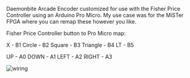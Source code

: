 Daemonbite Arcade Encoder customized for use with the Fisher Price Controller using an Arduino Pro Micro.
My use case was for the MiSTer FPGA where you can remap these however you like.

Fisher Price Controller button to Pro Micro map:

X - B1
Circle - B2
Square - B3
Triangle - B4
LT - B5

UP - A0
DOWN - A1
LEFT - A2
RIGHT - A3

![wiring](https://github.com/svirant/FisherPriceController_Arduino/assets/62872229/927fd66c-30b1-4238-81b8-79b671a74bb7)
